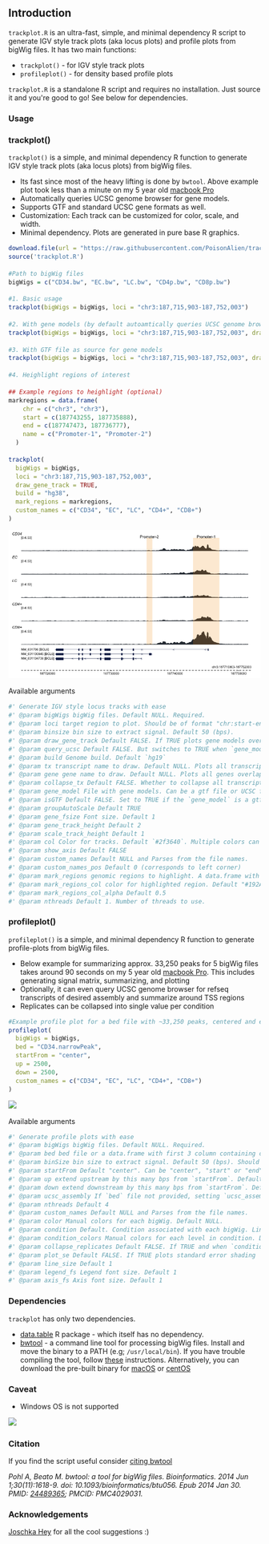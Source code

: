 ## Introduction

`trackplot.R` is an ultra-fast, simple, and minimal dependency R script to generate IGV style track plots (aka locus plots) and profile plots from bigWig files. It has two main functions:

* `trackplot()` - for IGV style track plots
* `profileplot()` - for density based profile plots

`trackplot.R` is a standalone R script and requires no installation. Just source it and you're good to go! See below for dependencies.

### Usage

### trackplot()

`trackplot()` is a simple, and minimal dependency R function to generate IGV style track plots (aka locus plots) from bigWig files.

 * Its fast since most of the heavy lifting is done by `bwtool`. Above example plot took less than a minute on my 5 year old [macbook Pro](https://support.apple.com/kb/sp715?locale=en_GB) 
 * Automatically queries UCSC genome browser for gene models.
 * Supports GTF and standard UCSC gene formats as well.
 * Customization: Each track can be customized for color, scale, and width.
 * Minimal dependency. Plots are generated in pure base R graphics. 

```r
download.file(url = "https://raw.githubusercontent.com/PoisonAlien/trackplot/master/trackplot.R", destfile = "trackplot.R")
source('trackplot.R') 

#Path to bigWig files
bigWigs = c("CD34.bw", "EC.bw", "LC.bw", "CD4p.bw", "CD8p.bw")

#1. Basic usage
trackplot(bigWigs = bigWigs, loci = "chr3:187,715,903-187,752,003")

#2. With gene models (by default autoamtically queries UCSC genome browser for hg19 transcripts)
trackplot(bigWigs = bigWigs, loci = "chr3:187,715,903-187,752,003", draw_gene_track = TRUE, build = "hg38")

#3. With GTF file as source for gene models
trackplot(bigWigs = bigWigs, loci = "chr3:187,715,903-187,752,003", draw_gene_track = TRUE, gene_model = "hg38_refseq.gtf.gz", isGTF = TRUE)

#4. Heighlight regions of interest

## Example regions to heighlight (optional)
markregions = data.frame(
    chr = c("chr3", "chr3"),
    start = c(187743255, 187735888),
    end = c(187747473, 187736777),
    name = c("Promoter-1", "Promoter-2")
  )
  
trackplot(
  bigWigs = bigWigs,
  loci = "chr3:187,715,903-187,752,003",
  draw_gene_track = TRUE,
  build = "hg38",
  mark_regions = markregions,
  custom_names = c("CD34", "EC", "LC", "CD4+", "CD8+")
)
```

<img src="example.png" /></a>

Available arguments

```r
#' Generate IGV style locus tracks with ease
#' @param bigWigs bigWig files. Default NULL. Required.
#' @param loci target region to plot. Should be of format "chr:start-end". e.g; chr3:187715903-187752003 OR chr3:187,715,903-187,752,003
#' @param binsize bin size to extract signal. Default 50 (bps).
#' @param draw_gene_track Default FALSE. If TRUE plots gene models overlapping with the queried region
#' @param query_ucsc Default FALSE. But switches to TRUE when `gene_model` is not given. Requires `mysql` installation.
#' @param build Genome build. Default `hg19`
#' @param tx transcript name to draw. Default NULL. Plots all transcripts overlapping with the queried region
#' @param gene gene name to draw. Default NULL. Plots all genes overlapping with the queried region
#' @param collapse_tx Default FALSE. Whether to collapse all transcripts belonging to same gene into a unified gene model
#' @param gene_model File with gene models. Can be a gtf file or UCSC file format. If you have read them into R as a data.frame, that works as well. Default NULL, automatically fetches gene models from UCSC server
#' @param isGTF Default FALSE. Set to TRUE if the `gene_model` is a gtf file.
#' @param groupAutoScale Default TRUE
#' @param gene_fsize Font size. Default 1
#' @param gene_track_height Default 2 
#' @param scale_track_height Default 1
#' @param col Color for tracks. Default `#2f3640`. Multiple colors can be provided for each track
#' @param show_axis Default FALSE
#' @param custom_names Default NULL and Parses from the file names.
#' @param custom_names_pos Default 0 (corresponds to left corner)
#' @param mark_regions genomic regions to highlight. A data.frame with at-least three columns containing chr, start and end positions.
#' @param mark_regions_col color for highlighted region. Default "#192A561A"
#' @param mark_regions_col_alpha Default 0.5
#' @param nthreads Default 1. Number of threads to use.
```

### profileplot()

`profileplot()` is a simple, and minimal dependency R function to generate profile-plots from bigWig files.

  * Below example for summarizing approx. 33,250 peaks for 5 bigWig files takes around 90 seconds on my 5 year old [macbook Pro](https://support.apple.com/kb/sp715?locale=en_GB). This includes generating signal matrix, summarizing, and plotting
  * Optionally, it can even query UCSC genome browser for refseq transcripts of desired assembly and summarize around TSS regions
  * Replicates can be collapsed into single value per condition

```r
#Example profile plot for a bed file with ~33,250 peaks, centered and extended 2500 bps
profileplot(
  bigWigs = bigWigs,
  bed = "CD34.narrowPeak",
  startFrom = "center",
  up = 2500,
  down = 2500,
  custom_names = c("CD34", "EC", "LC", "CD4+", "CD8+")
)
```

![](https://user-images.githubusercontent.com/8164062/100755019-05f25c80-33ec-11eb-900e-a9595d443f0f.png)

Available arguments

```r
#' Generate profile plots with ease
#' @param bigWigs bigWig files. Default NULL. Required.
#' @param bed bed file or a data.frame with first 3 column containing chromosome, star, end positions. 
#' @param binSize bin size to extract signal. Default 50 (bps). Should be >1
#' @param startFrom Default "center". Can be "center", "start" or "end"
#' @param up extend upstream by this many bps from `startFrom`. Default 2500
#' @param down extend downstream by this many bps from `startFrom`. Default 2500
#' @param ucsc_assembly If `bed` file not provided, setting `ucsc_assembly` to ref genome build will fetch transcripts from UCSC genome browser. e.g; 'hg19'
#' @param nthreads Default 4
#' @param custom_names Default NULL and Parses from the file names.
#' @param color Manual colors for each bigWig. Default NULL. 
#' @param condition Default. Condition associated with each bigWig. Lines will colord accordingly.
#' @param condition_colors Manual colors for each level in condition. Default NULL. 
#' @param collapse_replicates Default FALSE. If TRUE and when `condition` is given, collapse signals samples belonging to same condition
#' @param plot_se Default FALSE. If TRUE plots standard error shading
#' @param line_size Default 1
#' @param legend_fs Legend font size. Default 1
#' @param axis_fs Axis font size. Default 1
```

### Dependencies

`trackplot` has only two dependencies. 

* [data.table](https://cran.r-project.org/web/packages/data.table/index.html) R package - which itself has no dependency.
* [bwtool](https://github.com/CRG-Barcelona/bwtool) - a command line tool for processing bigWig files. Install and move the binary to a PATH (e.g; `/usr/local/bin`). If you have trouble compiling the tool, follow [these](https://gist.github.com/PoisonAlien/e19b482ac6146bfb03142a0de1c4fbc8) instructions. Alternatively, you can download the pre-built binary for [macOS](https://www.dropbox.com/s/kajx9ya6erzyrim/bwtool_macOS.tar.gz?dl=1) or [centOS](https://www.dropbox.com/s/77ek89jqfhcmouu/bwtool_centOS_x86_64.tar.gz?dl=1)

### Caveat

 * Windows OS is not supported
 
![](https://media.giphy.com/media/cKJjGbH7R5KKcJIR5u/giphy.gif)


### Citation

If you find the script useful consider [citing bwtool](https://academic.oup.com/bioinformatics/article/30/11/1618/282756)

*Pohl A, Beato M. bwtool: a tool for bigWig files. Bioinformatics. 2014 Jun 1;30(11):1618-9. doi: 10.1093/bioinformatics/btu056. Epub 2014 Jan 30. PMID: [24489365](https://pubmed.ncbi.nlm.nih.gov/24489365/); PMCID: PMC4029031.*

### Acknowledgements 

[Joschka Hey](https://github.com/HeyLifeHD) for all the cool suggestions :)
